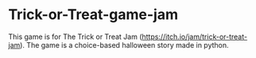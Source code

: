 # Trick-or-Treat-game-jam
This game is for The Trick or Treat Jam (https://itch.io/jam/trick-or-treat-jam).
The game is a choice-based halloween story made in python.
